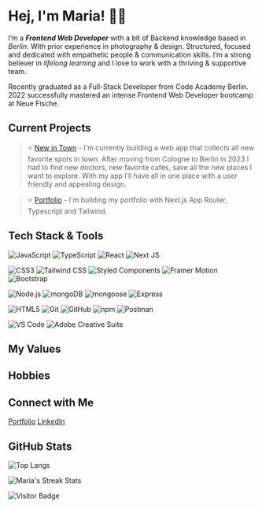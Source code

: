 # Hej, I'm Maria! 👋🏻

I’m a **_Frontend Web Developer_** with a bit of Backend knowledge based in _Berlin_. With prior experience in photography & design. Structured, focused and dedicated with empathetic people & communication skills. I’m a strong believer in _lifelong learning_ and I love to work with a thriving & supportive team.

Recently graduated as a Full-Stack Developer from Code Academy Berlin. 2022 successfully mastered an intense Frontend Web Developer bootcamp at Neue Fische. 



## Current Projects
> ⭐️ [New in Town](https://github.com/marialitwa/mern-new-in-town) - I'm currently building a web app that collects all new favorite spots in town. After moving from Cologne to Berlin in 2023 I had to find new doctors, new favorite cafés, save all the new places I want to explore. With my app I’ll have all in one place with a user friendly and appealing design.

> ⭐️ [Portfolio](https://github.com/marialitwa/portfolio-web-developer) - I'm building my portfolio with Next.js App Router, Typescript and Tailwind. 




## Tech Stack & Tools

![JavaScript](https://img.shields.io/badge/javascript-black?style=for-the-badge&logo=javascript&logoColor=white)
![TypeScript](https://img.shields.io/badge/typecript-black?style=for-the-badge&logo=typescript&logoColor=white) 
![React](https://img.shields.io/badge/react-black?style=for-the-badge&logo=react&logoColor=white) 
![Next JS](https://img.shields.io/badge/Next_JS-black?style=for-the-badge&logo=next.js&logoColor=white)

![CSS3](https://img.shields.io/badge/css3-purple?style=for-the-badge&logo=css3&logoColor=white)
![Tailwind CSS](https://img.shields.io/badge/tailwind_css-purple?style=for-the-badge&logo=tailwindcss&logoColor=white)
![Styled Components](https://img.shields.io/badge/styled_components-purple?style=for-the-badge&logo=styledcomponents&logoColor=white)
![Framer Motion](https://img.shields.io/badge/framer_motion-purple?style=for-the-badge&logo=framermotion&logoColor=white)
![Bootstrap](https://img.shields.io/badge/bootstrap-purple?style=for-the-badge&logo=bootstrap&logoColor=white)

![Node.js](https://img.shields.io/badge/node-darkgreen?style=for-the-badge&logo=node.js&logoColor=white) 
![mongoDB](https://img.shields.io/badge/mongodb-darkgreen?style=for-the-badge&logo=mongodb&logoColor=white) 
![mongoose](https://img.shields.io/badge/mongoose-darkgreen?style=for-the-badge&logo=mongoose&logoColor=white) 
![Express](https://img.shields.io/badge/express-darkgreen?style=for-the-badge&logo=express&logoColor=white)

![HTML5](https://img.shields.io/badge/html5-blue?style=for-the-badge&logo=html5&logoColor=white) 
![Git](https://img.shields.io/badge/git-blue?style=for-the-badge&logo=git&logoColor=white)
![GitHub](https://img.shields.io/badge/github-blue?style=for-the-badge&logo=github&logoColor=white)
![npm](https://img.shields.io/badge/npm-blue?style=for-the-badge&logo=npm&logoColor=white)
![Postman](https://img.shields.io/badge/postman-blue?style=for-the-badge&logo=postman&logoColor=white)

![VS Code](https://img.shields.io/badge/VS_code-darkblue?style=for-the-badge&logo=visualstudiocode&logoColor=white) 
![Adobe Creative Suite](https://img.shields.io/badge/adobe_creative_suite-darkblue?style=for-the-badge&logo=adobe&logoColor=white) 



## My Values


## Hobbies


## Connect with Me
[Portfolio](https://www.marialitwa.com)
[LinkedIn](https://www.linkedin.com/in/marialitwa/)


## GitHub Stats

![Top Langs](https://github-readme-stats.vercel.app/api/top-langs/?username=marialitwa&theme=react&hide=TeX&layout=compact)

![Maria's Streak Stats](https://github-readme-streak-stats.herokuapp.com/?user=marialitwa&theme=react&hide_border=false)

![Visitor Badge](https://visitor-badge.laobi.icu/badge?page_id=FelineHuhn.FelineHuhn)


